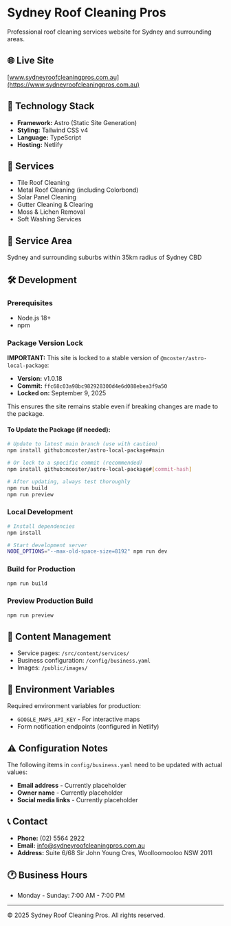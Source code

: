 # Sydney Roof Cleaning Pros

Professional roof cleaning services website for Sydney and surrounding areas.

## 🌐 Live Site
[www.sydneyroofcleaningpros.com.au](https://www.sydneyroofcleaningpros.com.au)

## 🚀 Technology Stack
- **Framework:** Astro (Static Site Generation)
- **Styling:** Tailwind CSS v4
- **Language:** TypeScript
- **Hosting:** Netlify

## 📱 Services
- Tile Roof Cleaning
- Metal Roof Cleaning (including Colorbond)
- Solar Panel Cleaning
- Gutter Cleaning & Clearing
- Moss & Lichen Removal
- Soft Washing Services

## 📍 Service Area
Sydney and surrounding suburbs within 35km radius of Sydney CBD

## 🛠️ Development

### Prerequisites
- Node.js 18+
- npm

### Package Version Lock
**IMPORTANT:** This site is locked to a stable version of `@mcoster/astro-local-package`:
- **Version:** v1.0.18
- **Commit:** `ffc68c03a98bc982928300d4e6d088ebea3f9a50`
- **Locked on:** September 9, 2025

This ensures the site remains stable even if breaking changes are made to the package.

#### To Update the Package (if needed):
```bash
# Update to latest main branch (use with caution)
npm install github:mcoster/astro-local-package#main

# Or lock to a specific commit (recommended)
npm install github:mcoster/astro-local-package#[commit-hash]

# After updating, always test thoroughly
npm run build
npm run preview
```

### Local Development
```bash
# Install dependencies
npm install

# Start development server
NODE_OPTIONS="--max-old-space-size=8192" npm run dev
```

### Build for Production
```bash
npm run build
```

### Preview Production Build
```bash
npm run preview
```

## 📝 Content Management
- Service pages: `/src/content/services/`
- Business configuration: `/config/business.yaml`
- Images: `/public/images/`

## 🔧 Environment Variables
Required environment variables for production:
- `GOOGLE_MAPS_API_KEY` - For interactive maps
- Form notification endpoints (configured in Netlify)

## ⚠️ Configuration Notes
The following items in `config/business.yaml` need to be updated with actual values:
- **Email address** - Currently placeholder
- **Owner name** - Currently placeholder
- **Social media links** - Currently placeholder

## 📞 Contact
- **Phone:** (02) 5564 2922
- **Email:** info@sydneyroofcleaningpros.com.au
- **Address:** Suite 6/68 Sir John Young Cres, Woolloomooloo NSW 2011

## 🕐 Business Hours
- Monday - Sunday: 7:00 AM - 7:00 PM

---

© 2025 Sydney Roof Cleaning Pros. All rights reserved.